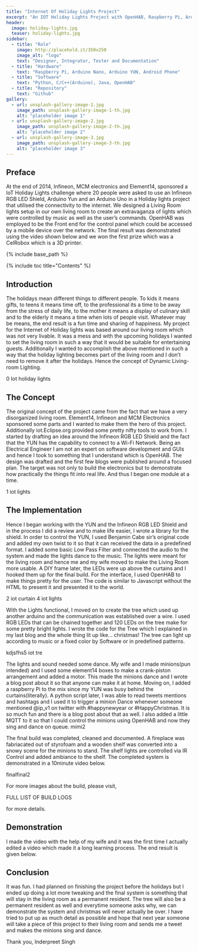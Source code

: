 ```yaml
---
title: "Internet Of Holiday Lights Project"
excerpt: "An IOT Holiday Lights Project with OpenHAB, Raspberry Pi, Arduino and LEDs"
header:
  image: holiday-lights.jpg
  teaser: holiday-lights.jpg
sidebar:
  - title: "Role"
    image: http://placehold.it/350x250
    image_alt: "logo"
    text: "Designer, Integrator, Tester and Documentation"
  - title: "Hardware"
    text: "Raspberry Pi, Arduino Nano, Arduino YUN, Android Phone"
  - title: "Software"
    text: "Python, C/C++(Arduino), Java, OpenHAB"
  - title: "Repository"
    text: "Github"
gallery:
  - url: unsplash-gallery-image-1.jpg
    image_path: unsplash-gallery-image-1-th.jpg
    alt: "placeholder image 1"
  - url: unsplash-gallery-image-2.jpg
    image_path: unsplash-gallery-image-2-th.jpg
    alt: "placeholder image 2"
  - url: unsplash-gallery-image-3.jpg
    image_path: unsplash-gallery-image-3-th.jpg
    alt: "placeholder image 3"
---
```


## Preface

At the end of 2014, Infineon, MCM electronics and Element14, sponsored a IoT Holiday Lights challenge where 20 people were asked to use an Infineon RGB LED Shield, Arduino Yun and an Arduino Uno in a Holiday lights project that utilised the connectivity to the internet. We designed a Living Room lights setup in our own living room to create an extravaganza of lights which were controlled by music as well as the user’s commands. OpenHAB was employed to be the Front end for the control panel which could be accessed by a mobile device over the network. The final result was demonstrated using the video shown below and we won the first prize which was a CelRobox which is a 3D printer.

{% include base_path %}

{% include toc title="Contents" %}

## Introduction

The holidays mean different things to different people. To kids it means gifts, to teens it means time off, to the professional its a time to be away from the stress of daily life, to the mother it means a display of culinary skill and to the elderly it means a time when lots of people visit. Whatever may be means, the end result is a fun time and sharing of happiness.
My project for the Internet of Holiday lights was based around our living room which was not very livable. It was a mess and with the upcoming holidays I wanted to set the living room in such a way that it would be suitable for entertaining guests. Additionally I wanted to accomplish the above mentioned in such a way that the holiday lighting becomes part of the living room and I don’t need to remove it after the holidays. Hence the concept of Dynamic Living-room Lighting.

0 Iot holiday lights

## The Concept

The original concept of the project came from the fact that we have a very disorganized living room. Element14, Infineon and MCM Electronics sponsored some parts and I wanted to make them the hero of this project. Additionally iot.Eclipse.org provided some pretty nifty tools to work from. I started by drafting an idea around the Infineon RGB LED Shield and the fact that the YUN has the capability to connect to a Wi-Fi Network. Being an Electrical Engineer I am not an expert on software development and GUIs and hence I took to something that I understand which is OpenHAB. The design was drafted and the first few blogs were published around a focused plan. The target was not only to build the electronics but to demonstrate how practically the things fit into real life. And thus I began one module at a time.

1 iot lights

## The Implementation

Hence I began working with the YUN and the Infineon RGB LED Shield and in the process I did a review and to make life easier, I wrote a library for the shield. In order to control the YUN, I used Benjamin Cabe sir’s original code and added my own twist to it so that it can received the data in a predefined format. I added some basic Low Pass Filter and connected the audio to the system and made the lights dance to the music. The lights were meant for the living room and hence me and my wife moved to make the Living Room more usable. A DIY frame later, the LEDs were up above the curtains and I hooked them up for the final build. For the interface, I used OpenHAB to make things pretty for the user. The code is similar to Javascript without the HTML to present it and presented it to the world.

2 iot curtain 4 iot lights

With the Lights functional, I moved on to create the tree which used up another arduino and the communication was established over a wire. I used RGB LEDs that can be chained together and 120 LEDs on the tree make for some pretty bright lights. I wrote the code for the Tree which I explained in my last blog and the whole thing lit up like… christmas! The tree can light up according to music or a fixed color by Software or in predefined patterns.

kdjsfhs5 iot tre

The lights and sound needed some dance. My wife and I made minions(pun intended) and I used some element14 boxes to make a crank-piston arrangement and added a motor. This made the minions dance and I wrote a blog post about it so that anyone can make it at home. Moving on, I added a raspberry Pi to the mix since my YUN was busy behind the curtains(literally). A python script later, I was able to read tweets mentions and hashtags and I used it to trigger a minion Dance whenever someone mentioned @ip_v1 on twitter with #happynewyear or #HappyChristmas. It is so much fun and there is a blog post about that as well. I also added a little MQTT to it so that I could control the minions using OpenHAB and now they sing and dance on queue.
mimi2

The final build was completed, cleaned and documented. A fireplace was fabriacated out of styrofoam and a wooden shelf was converted into a snowy scene for the minions to stand. The shelf lights are controlled via IR Control and added ambiance to the shelf. The completed system is demonstrated in a 10minute video below.

finalfinal2

For more images about the build, please visit,

FULL LIST OF BUILD LOGS

for more details.

## Demonstration

I made the video with the help of my wife and it was the first time I actually edited a video which made it a long learning process. The end result is given below.

## Conclusion

It was fun. I had planned on finishing the project before the holidays but I ended up doing a lot more tweaking and the final system is something that will stay in the living room as a permanent resident. The tree will also be a permanent resident as well and everytime someone asks why, we can demonstrate the system and christmas will never actually be over. I have tried to put up as much detail as possible and hope that next year someone will take a piece of this project to their living room and sends me a tweet and makes the minions sing and dance.

Thank you,
Inderpreet Singh